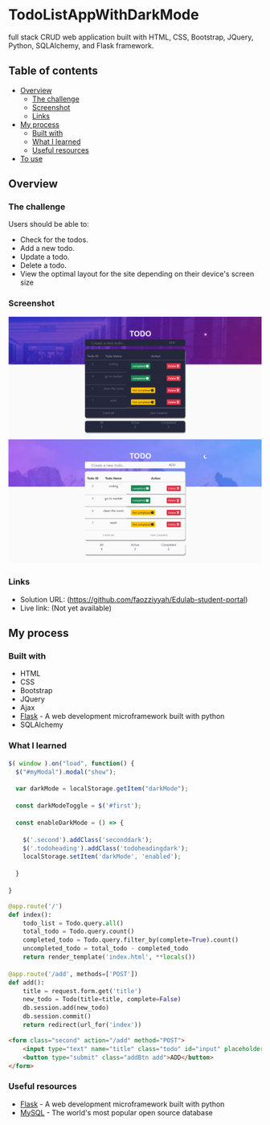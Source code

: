 # TodoListAppWithDarkMode

full stack CRUD web application built with HTML, CSS, Bootstrap, JQuery, Python, SQLAlchemy, and Flask framework.

## Table of contents

- [Overview](#overview)
  - [The challenge](#the-challenge)
  - [Screenshot](#screenshot)
  - [Links](#links)
- [My process](#my-process)
  - [Built with](#built-with)
  - [What I learned](#what-i-learned)
  - [Useful resources](#useful-resources)
- [To use](#usage)

## Overview

### The challenge

Users should be able to:

- Check for the todos.
- Add a new todo.
- Update a todo.
- Delete a todo.
- View the optimal layout for the site depending on their device's screen size

### Screenshot

![](static/images/screenshot.png)
![](static/images/screenshot1.png)



### Links

- Solution URL: (https://github.com/faozziyyah/Edulab-student-portal)
- Live link: (Not yet available)

## My process

### Built with

- HTML
- CSS
- Bootstrap
- JQuery
- Ajax
- [Flask](https://flask.palletsprojects.com/en/2.1.x/) - A web development microframework built with python
- SQLAlchemy

### What I learned

```js
$( window ).on("load", function() {
  $("#myModal").modal("show");

  var darkMode = localStorage.getItem("darkMode");

  const darkModeToggle = $('#first');

  const enableDarkMode = () => {

    $('.second').addClass('seconddark');
    $('.todoheading').addClass('todoheadingdark');
    localStorage.setItem('darkMode', 'enabled');

  }

}
```

```Python
@app.route('/')
def index():
    todo_list = Todo.query.all()
    total_todo = Todo.query.count()
    completed_todo = Todo.query.filter_by(complete=True).count()
    uncompleted_todo = total_todo - completed_todo
    return render_template('index.html', **locals())

@app.route('/add', methods=['POST'])
def add():
    title = request.form.get('title')
    new_todo = Todo(title=title, complete=False)
    db.session.add(new_todo)
    db.session.commit()
    return redirect(url_for('index'))
```

```HTML
<form class="second" action="/add" method="POST">
    <input type="text" name="title" class="todo" id="input" placeholder="Create a new todo..."/>
    <button type="submit" class="addBtn add">ADD</button>
</form>
```

### Useful resources

- [Flask](https://flask.palletsprojects.com/en/2.1.x/) - A web development microframework built with python
- [MySQL](https://www.mysql.com/) - The world's most popular open source database